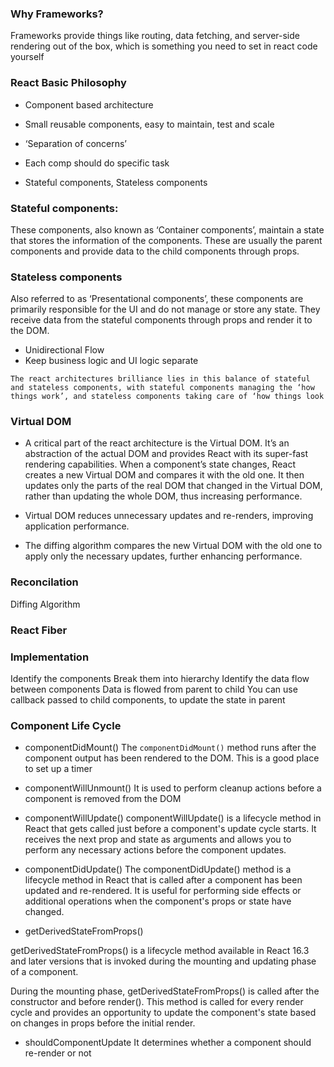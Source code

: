 
### Why Frameworks?
Frameworks provide things like routing, data fetching, and server-side rendering out of the box, which is something you need to set in react code yourself


### React Basic Philosophy
* Component based architecture

* Small reusable components, easy to maintain, test and scale

* ‘Separation of concerns’

* Each comp should do specific task

* Stateful components, Stateless components

### Stateful components: 
These components, also known as ‘Container components’, maintain a state that stores the information of the components. These are usually the parent components and provide data to the child components through props.

### Stateless components
Also referred to as ‘Presentational components’, these components are primarily responsible for the UI and do not manage or store any state. They receive data from the stateful components through props and render it to the DOM.

* Unidirectional Flow
* Keep business logic and UI logic separate

```
The react architectures brilliance lies in this balance of stateful and stateless components, with stateful components managing the ‘how things work’, and stateless components taking care of ‘how things look

```


### Virtual DOM
* A critical part of the react architecture is the Virtual DOM. It’s an abstraction of the actual DOM and provides React with its super-fast rendering capabilities. When a component’s state changes, React creates a new Virtual DOM and compares it with the old one. It then updates only the parts of the real DOM that changed in the Virtual DOM, rather than updating the whole DOM, thus increasing performance.

* Virtual DOM reduces unnecessary updates and re-renders, improving application performance.

* The diffing algorithm compares the new Virtual DOM with the old one to apply only the necessary updates, further enhancing performance.


### Reconcilation

Diffing Algorithm

### React Fiber


### Implementation

Identify the components
Break them into hierarchy
Identify the data flow between components
Data is flowed from parent to child
You can use callback passed to child components, to update the state in parent


### Component Life Cycle

* componentDidMount()
The `componentDidMount()` method runs after the component output has been rendered to the DOM. This is a good place to set up a timer


* componentWillUnmount()
 It is used to perform cleanup actions before a component is removed from the DOM


* componentWillUpdate()
componentWillUpdate() is a lifecycle method in React that gets called just before a component's update cycle starts. It receives the next prop and state as arguments and allows you to perform any necessary actions before the component updates.

* componentDidUpdate()
The componentDidUpdate() method is a lifecycle method in React that is called after a component has been updated and re-rendered. It is useful for performing side effects or additional operations when the component's props or state have changed.

* getDerivedStateFromProps()

getDerivedStateFromProps() is a lifecycle method available in React 16.3 and later versions that is invoked during the mounting and updating phase of a component.

During the mounting phase, getDerivedStateFromProps() is called after the constructor and before render(). This method is called for every render cycle and provides an opportunity to update the component's state based on changes in props before the initial render.


* shouldComponentUpdate 
It determines whether a component should re-render or not

